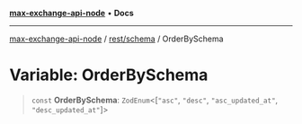 [**max-exchange-api-node**](../../../README.md) • **Docs**

***

[max-exchange-api-node](../../../modules.md) / [rest/schema](../README.md) / OrderBySchema

# Variable: OrderBySchema

> `const` **OrderBySchema**: `ZodEnum`\<[`"asc"`, `"desc"`, `"asc_updated_at"`, `"desc_updated_at"`]\>
